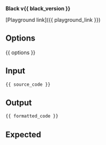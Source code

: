 **Black v{{ black_version }}**

[Playground link]({{ playground_link }})

## Options

{{ options }}

## Input

```python
{{ source_code }}
```

## Output

```python
{{ formatted_code }}
```

## Expected
